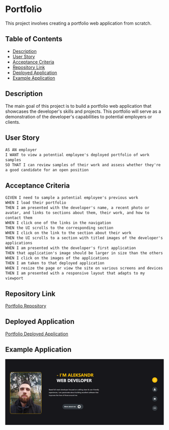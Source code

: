# Portfolio

This project involves creating a portfolio web application from scratch.

## Table of Contents
- [Description](#description)
- [User Story](#user-story)
- [Acceptance Criteria](#acceptance-criteria)
- [Repository Link](#repository-link)
- [Deployed Application](#deployed-application)
- [Example Application](#example-application)

## Description
The main goal of this project is to build a portfolio web application that showcases the developer's skills and projects. This portfolio will serve as a demonstration of the developer's capabilities to potential employers or clients.

## User Story
```
AS AN employer
I WANT to view a potential employee's deployed portfolio of work samples
SO THAT I can review samples of their work and assess whether they're a good candidate for an open position
```

## Acceptance Criteria
```
GIVEN I need to sample a potential employee's previous work
WHEN I load their portfolio
THEN I am presented with the developer's name, a recent photo or avatar, and links to sections about them, their work, and how to contact them
WHEN I click one of the links in the navigation
THEN the UI scrolls to the corresponding section
WHEN I click on the link to the section about their work
THEN the UI scrolls to a section with titled images of the developer's applications
WHEN I am presented with the developer's first application
THEN that application's image should be larger in size than the others
WHEN I click on the images of the applications
THEN I am taken to that deployed application
WHEN I resize the page or view the site on various screens and devices
THEN I am presented with a responsive layout that adapts to my viewport
```

## Repository Link
[Portfolio Repository](https://github.com/ikeytolife/portfolio)

## Deployed Application
[Portfolio Deployed Application](https://ikeytolife.github.io/portfolio/)

## Example Application
![Application Screenshot](./assets/images/preview-portfolio-home.png)